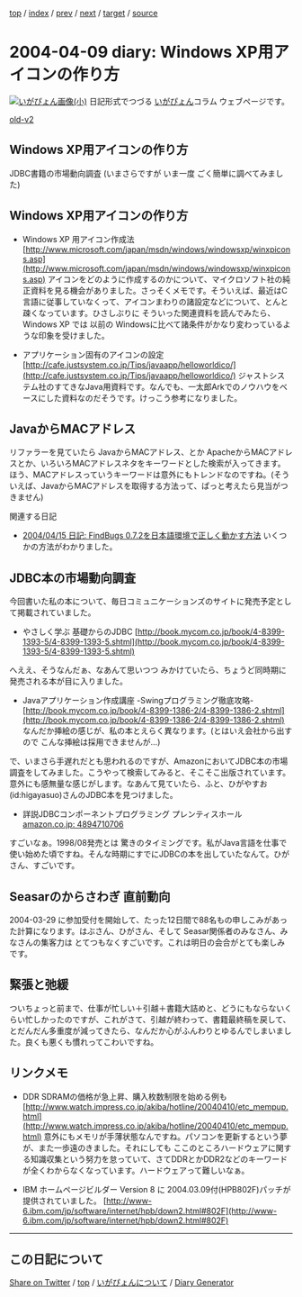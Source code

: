 [top](https://igapyon.github.io/diary/) 
 / [index](https://igapyon.github.io/diary/2004/index.html) 
 / [prev](https://igapyon.github.io/diary/2004/ig040408.html) 
 / [next](https://igapyon.github.io/diary/2004/ig040412.html) 
 / [target](https://igapyon.github.io/diary/2004/ig040409.html) 
 / [source](https://github.com/igapyon/diary/blob/gh-pages/2004/ig040409.html.src.md) 

2004-04-09 diary: Windows XP用アイコンの作り方
=====================================================================================================
[![いがぴょん画像(小)](https://igapyon.github.io/diary/images/iga200306s.jpg "いがぴょん")](https://igapyon.github.io/diary/memo/memoigapyon.html) 日記形式でつづる [いがぴょん](https://igapyon.github.io/diary/memo/memoigapyon.html)コラム ウェブページです。

[old-v2](ig040409-orig.html)

## Windows XP用アイコンの作り方

JDBC書籍の市場動向調査 (いまさらですが いま一度 ごく簡単に調べてみました)


## Windows XP用アイコンの作り方

* Windows XP 用アイコン作成法
  [http://www.microsoft.com/japan/msdn/windows/windowsxp/winxpicons.asp](http://www.microsoft.com/japan/msdn/windows/windowsxp/winxpicons.asp)
  アイコンをどのように作成するのかについて、マイクロソフト社の純正資料を見る機会がありました。さっそくメモです。そういえば、最近はC言語に従事していなくって、アイコンまわりの諸設定などについて、とんと疎くなっています。ひさしぶりに
  そういった関連資料を読んでみたら、Windows XP では 以前の Windowsに比べて諸条件がかなり変わっているような印象を受けました。
  
* アプリケーション固有のアイコンの設定
  [http://cafe.justsystem.co.jp/Tips/javaapp/helloworldico/](http://cafe.justsystem.co.jp/Tips/javaapp/helloworldico/)
  ジャストシステム社のすてきなJava用資料です。なんでも、一太郎Arkでのノウハウをベースにした資料なのだそうです。けっこう参考になりました。

## JavaからMACアドレス

リファラーを見ていたら JavaからMACアドレス、とか ApacheからMACアドレスとか、いろいろMACアドレスネタをキーワードとした検索が入ってきます。ほう、MACアドレスっていうキーワードは意外にもトレンドなのですね。(そういえば、JavaからMACアドレスを取得する方法って、ぱっと考えたら見当がつきません)

関連する日記

* [2004/04/15 日記: FindBugs 0.7.2を日本語環境で正しく動かす方法](ig040415.html)
  いくつかの方法がわかりました。

## JDBC本の市場動向調査

今回書いた私の本について、毎日コミュニケーションズのサイトに発売予定として掲載されていました。

* やさしく学ぶ 基礎からのJDBC
  [http://book.mycom.co.jp/book/4-8399-1393-5/4-8399-1393-5.shtml](http://book.mycom.co.jp/book/4-8399-1393-5/4-8399-1393-5.shtml)

へええ、そうなんだぁ、なあんて思いつつ みかけていたら、ちょうど同時期に発売される本が目に入りました。

* Javaアプリケーション作成講座 -Swingプログラミング徹底攻略-
  [http://book.mycom.co.jp/book/4-8399-1386-2/4-8399-1386-2.shtml](http://book.mycom.co.jp/book/4-8399-1386-2/4-8399-1386-2.shtml)
  なんだか挿絵の感じが、私の本とえらく異なります。(とはいえ会社から出すので
  こんな挿絵は採用できませんが…)

で、いまさら手遅れだとも思われるのですが、AmazonにおいてJDBC本の市場調査をしてみました。こうやって検索してみると、そこそこ出版されています。意外にも感無量な感じがします。なあんて見ていたら、ふと、ひがやすお(id:higayasuo)さんのJDBC本を見つけました。

* 詳説JDBCコンポーネントプログラミング
  プレンティスホール
  [amazon.co.jp: 4894710706](http://www.amazon.co.jp/exec/obidos/ASIN/4894710706/igapyondiary-22)

すごいなぁ。1998/08発売とは 驚きのタイミングです。私がJava言語を仕事で使い始めた頃ですね。そんな時期にすでにJDBCの本を出していたなんて。ひがさん、すごいです。

## Seasarのからさわぎ 直前動向

2004-03-29 に参加受付を開始して、たった12日間で88名もの申しこみがあった計算になります。はぶさん、ひがさん、そして
Seasar関係者のみなさん、みなさんの集客力は とてつもなくすごいです。これは明日の会合がとても楽しみです。

## 緊張と弛緩

ついちょっと前まで、仕事が忙しい＋引越＋書籍大詰めと、どうにもならないくらい忙しかったのですが、これがさて、引越が終わって、書籍最終稿を戻して、とだんだん多重度が減ってきたら、なんだか心がふんわりとゆるんでしまいました。良くも悪くも慣れってこわいですね。

## リンクメモ

* DDR SDRAMの価格が急上昇、購入枚数制限を始める例も
  [http://www.watch.impress.co.jp/akiba/hotline/20040410/etc_mempup.html](http://www.watch.impress.co.jp/akiba/hotline/20040410/etc_mempup.html)
  意外にもメモリが手薄状態なんですね。パソコンを更新するという夢が、また一歩遠のきました。それにしても
  ここのところハードウェアに関する知識収集という努力を怠っていて、さてDDRとかDDR2などのキーワードが全くわからなくなっています。ハードウェアって難しいなぁ。
  
* IBM ホームページビルダー Version 8 に 2004.03.09付(HPB802F)パッチが提供されていました。
  [http://www-6.ibm.com/jp/software/internet/hpb/down2.html#802F](http://www-6.ibm.com/jp/software/internet/hpb/down2.html#802F)

----------------------------------------------------------------------------------------------------

## この日記について

[Share on Twitter](https://twitter.com/intent/tweet?hashtags=igapyon%2Cdiary%2C%E3%81%84%E3%81%8C%E3%81%B4%E3%82%87%E3%82%93&text=Windows+XP%E7%94%A8%E3%82%A2%E3%82%A4%E3%82%B3%E3%83%B3%E3%81%AE%E4%BD%9C%E3%82%8A%E6%96%B9&url=https%3A%2F%2Figapyon.github.io%2Fdiary%2F2004%2Fig040409.html) / [top](https://igapyon.github.io/diary/) / [いがぴょんについて](https://igapyon.github.io/diary/memo/memoigapyon.html) / [Diary Generator](https://github.com/igapyon/igapyonv3)
